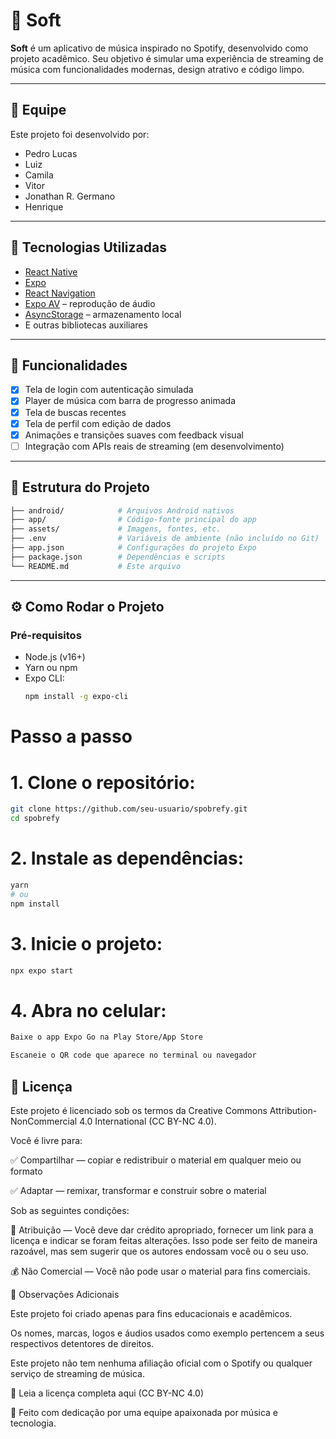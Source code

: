# 🎵 Soft

**Soft** é um aplicativo de música inspirado no Spotify, desenvolvido como projeto acadêmico. Seu objetivo é simular uma experiência de streaming de música com funcionalidades modernas, design atrativo e código limpo.

---

## 👥 Equipe

Este projeto foi desenvolvido por:

- Pedro Lucas
- Luiz
- Camila
- Vitor
- Jonathan R. Germano 
- Henrique

---

## 📱 Tecnologias Utilizadas

- [React Native](https://reactnative.dev/)
- [Expo](https://expo.dev/)
- [React Navigation](https://reactnavigation.org/)
- [Expo AV](https://docs.expo.dev/versions/latest/sdk/av/) – reprodução de áudio
- [AsyncStorage](https://react-native-async-storage.github.io/async-storage/) – armazenamento local
- E outras bibliotecas auxiliares

---

## 🚀 Funcionalidades

- [x] Tela de login com autenticação simulada
- [x] Player de música com barra de progresso animada
- [x] Tela de buscas recentes
- [x] Tela de perfil com edição de dados
- [x] Animações e transições suaves com feedback visual
- [ ] Integração com APIs reais de streaming (em desenvolvimento)

---

## 📂 Estrutura do Projeto

```bash
├── android/            # Arquivos Android nativos
├── app/                # Código-fonte principal do app
├── assets/             # Imagens, fontes, etc.
├── .env                # Variáveis de ambiente (não incluído no Git)
├── app.json            # Configurações do projeto Expo
├── package.json        # Dependências e scripts
└── README.md           # Este arquivo  
```
---

## ⚙️ Como Rodar o Projeto

### Pré-requisitos
- Node.js (v16+)
- Yarn ou npm
- Expo CLI:
  ```bash
  npm install -g expo-cli

# Passo a passo

# 1. Clone o repositório:
```Bash
git clone https://github.com/seu-usuario/spobrefy.git
cd spobrefy
```
# 2. Instale as dependências:
```Bash
yarn
# ou
npm install
```

# 3. Inicie o projeto:
```Bash
npx expo start
```
# 4. Abra no celular:
```Bash
Baixe o app Expo Go na Play Store/App Store

Escaneie o QR code que aparece no terminal ou navegador
```





## 📄 Licença
Este projeto é licenciado sob os termos da Creative Commons Attribution-NonCommercial 4.0 International (CC BY-NC 4.0).

Você é livre para:

✅ Compartilhar — copiar e redistribuir o material em qualquer meio ou formato

✅ Adaptar — remixar, transformar e construir sobre o material

Sob as seguintes condições:

🧞 Atribuição — Você deve dar crédito apropriado, fornecer um link para a licença e indicar se foram feitas alterações. Isso pode ser feito de maneira razoável, mas sem sugerir que os autores endossam você ou o seu uso.

💰 Não Comercial — Você não pode usar o material para fins comerciais.

📌 Observações Adicionais

Este projeto foi criado apenas para fins educacionais e acadêmicos.

Os nomes, marcas, logos e áudios usados como exemplo pertencem a seus respectivos detentores de direitos.

Este projeto não tem nenhuma afiliação oficial com o Spotify ou qualquer serviço de streaming de música.

🔗 Leia a licença completa aqui (CC BY-NC 4.0)

🎷 Feito com dedicação por uma equipe apaixonada por música e tecnologia.
